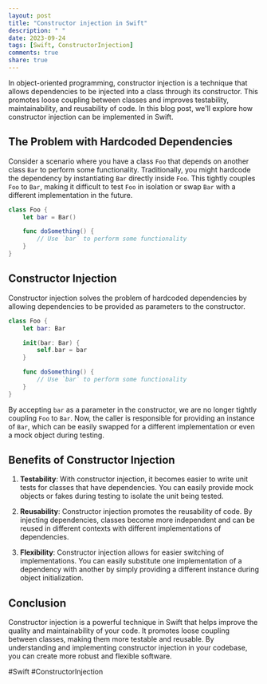 ```yaml
---
layout: post
title: "Constructor injection in Swift"
description: " "
date: 2023-09-24
tags: [Swift, ConstructorInjection]
comments: true
share: true
---
```


In object-oriented programming, constructor injection is a technique that allows dependencies to be injected into a class through its constructor. This promotes loose coupling between classes and improves testability, maintainability, and reusability of code. In this blog post, we'll explore how constructor injection can be implemented in Swift.

## The Problem with Hardcoded Dependencies

Consider a scenario where you have a class `Foo` that depends on another class `Bar` to perform some functionality. Traditionally, you might hardcode the dependency by instantiating `Bar` directly inside `Foo`. This tightly couples `Foo` to `Bar`, making it difficult to test `Foo` in isolation or swap `Bar` with a different implementation in the future.

```swift
class Foo {
    let bar = Bar()

    func doSomething() {
        // Use `bar` to perform some functionality
    }
}
```
## Constructor Injection

Constructor injection solves the problem of hardcoded dependencies by allowing dependencies to be provided as parameters to the constructor.

```swift
class Foo {
    let bar: Bar

    init(bar: Bar) {
        self.bar = bar
    }

    func doSomething() {
        // Use `bar` to perform some functionality
    }
}
```

By accepting `bar` as a parameter in the constructor, we are no longer tightly coupling `Foo` to `Bar`. Now, the caller is responsible for providing an instance of `Bar`, which can be easily swapped for a different implementation or even a mock object during testing.

## Benefits of Constructor Injection

1. **Testability**: With constructor injection, it becomes easier to write unit tests for classes that have dependencies. You can easily provide mock objects or fakes during testing to isolate the unit being tested.

2. **Reusability**: Constructor injection promotes the reusability of code. By injecting dependencies, classes become more independent and can be reused in different contexts with different implementations of dependencies.

3. **Flexibility**: Constructor injection allows for easier switching of implementations. You can easily substitute one implementation of a dependency with another by simply providing a different instance during object initialization.

## Conclusion

Constructor injection is a powerful technique in Swift that helps improve the quality and maintainability of your code. It promotes loose coupling between classes, making them more testable and reusable. By understanding and implementing constructor injection in your codebase, you can create more robust and flexible software.

#Swift #ConstructorInjection